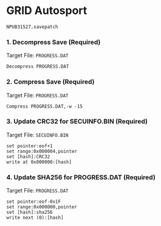 #  GRID Autosport 

`NPUB31527.savepatch`

### 1. Decompress Save (Required)

Target File: `PROGRESS.DAT`

```
Decompress PROGRESS.DAT
```

### 2. Compress Save (Required)

Target File: `PROGRESS.DAT`

```
Compress PROGRESS.DAT,-w -15
```

### 3. Update CRC32 for SECUINFO.BIN (Required)

Target File: `SECUINFO.BIN`

```
set pointer:eof+1
set range:0x000004,pointer
set [hash]:CRC32
write at 0x000000:[hash]
```

### 4. Update SHA256 for PROGRESS.DAT (Required)

Target File: `PROGRESS.DAT`

```
set pointer:eof-0x1F
set range:0x000000,pointer
set [hash]:sha256
write next (0):[hash]
```

